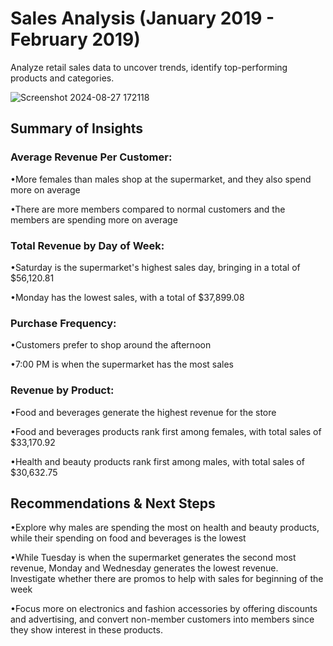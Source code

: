 # Sales Analysis (January 2019 - February 2019)
Analyze retail sales data to uncover trends, identify top-performing products and categories.

![Screenshot 2024-08-27 172118](https://github.com/user-attachments/assets/ce4a7d14-679e-4bee-ae26-31b52360d671)


<h2>Summary of Insights</h2>

<h3>Average Revenue Per Customer:</h3>
<p>•More females than males shop at the supermarket, and they also spend more on average
   
  •There are more members compared to normal customers and the members are spending more on average</p>

<h3>Total Revenue by Day of Week: </h3> 
<p>•Saturday is the supermarket's highest sales day, bringing in a total of $56,120.81 
   
  •Monday has the lowest sales, with a total of $37,899.08 </p>

<h3>Purchase Frequency:</h3>
<p>•Customers prefer to shop around the afternoon
   
  •7:00 PM is when the supermarket has the most sales</p>

<h3>Revenue by Product:</h3>
<p>•Food and beverages generate the highest revenue for the store
 
  •Food and beverages products rank first among females, with total sales of $33,170.92
  
  •Health and beauty products rank first among males, with total sales of $30,632.75</p> 

<h2>Recommendations & Next Steps</h2>

<p>•Explore why males are spending the most on health and beauty products, while their spending on food and beverages is the lowest</p>
 <p>•While Tuesday is when the supermarket generates the second most revenue, Monday and Wednesday generates the lowest revenue. Investigate whether there are promos to help with sales for beginning of the week</p>
  <p>•Focus more on electronics and fashion accessories by offering discounts and advertising, and convert non-member customers into members since they show interest in these products.</p>
